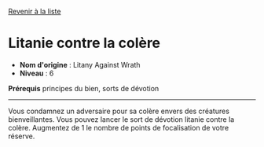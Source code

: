 [Revenir à la liste](list.md)

# Litanie contre la colère

 * **Nom d'origine** : Litany Against Wrath
 * **Niveau** : 6


<p><strong>Prérequis</strong> principes du bien, sorts de dévotion</p>
<hr>
<p>Vous condamnez un adversaire pour sa colère envers des créatures bienveillantes. Vous pouvez lancer le sort de dévotion litanie contre la colère. Augmentez de 1 le nombre de points de focalisation de votre réserve.</p>